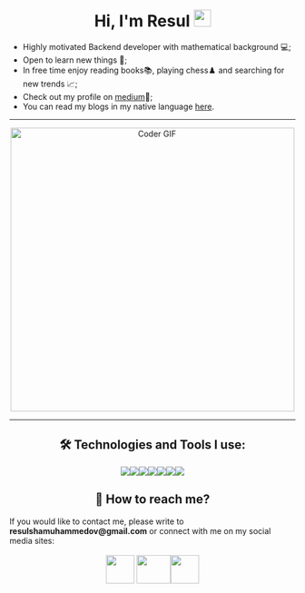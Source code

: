 <h1 align="center">Hi, I'm Resul <img src="https://user-images.githubusercontent.com/42378118/110234147-e3259600-7f4e-11eb-95be-0c4047144dea.gif" width="30"></h1>

- Highly motivated Backend developer with mathematical background 💻;
- Open to learn new things 🧠;
- In free time enjoy reading books📚, playing chess♟️ and searching for new trends 📈;
- Check out my profile on [medium](https://medium.com/@resul.shm)📝;
- You can read my blogs in my native language [here](https://makalam.com/@resul.shm/). 
 ---
<div align="center">
<img src="https://media.giphy.com/media/SWoSkN6DxTszqIKEqv/giphy.gif" alt="Coder GIF" width="500">
</div>

---
<h2 align="center">🛠️ Technologies and Tools I use:</h2>
<div align="center">
<img src="https://img.shields.io/badge/go-%2300ADD8.svg?style=for-the-badge&logo=go&logoColor=white"><img src="https://img.shields.io/badge/postgres-%23316192.svg?style=for-the-badge&logo=postgresql&logoColor=white"><img src="https://img.shields.io/badge/node.js-6DA55F?style=for-the-badge&logo=node.js&logoColor=white"><img src="https://img.shields.io/badge/javascript-%23323330.svg?style=for-the-badge&logo=javascript&logoColor=%23F7DF1E"><img src="https://img.shields.io/badge/docker-%230db7ed.svg?style=for-the-badge&logo=docker&logoColor=white"><img src="https://img.shields.io/badge/MongoDB-%234ea94b.svg?style=for-the-badge&logo=mongodb&logoColor=white"><img src="https://img.shields.io/badge/git-orange.svg?style=for-the-badge&logo=git&logoColor=white">
</div>

<h2 align="center">📧 How to reach me?</h2>
If you would like to contact me, please write to <strong>resulshamuhammedov@gmail.com</strong> or connect with me on my social media sites:
<br>
<br>
<div align="center">
</a><a href="https://www.linkedin.com/in/resulshm/"><img src="https://www.vectorlogo.zone/logos/linkedin/linkedin-icon.svg" height="50" width="50"></a> <a href="https://twitter.com/resul_shm"><img src="https://www.vectorlogo.zone/logos/twitter/twitter-official.svg" height="50" width="60"></a><a href="https://www.instagram.com/resul.shm/"><img src="https://www.vectorlogo.zone/logos/instagram/instagram-icon.svg" height="50" width="50"></a>
</div>



